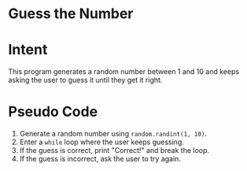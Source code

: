 # Guess the Number

# Intent
This program generates a random number between 1 and 10 and keeps asking the user to guess it until they get it right.

# Pseudo Code
1. Generate a random number using `random.randint(1, 10)`.
2. Enter a `while` loop where the user keeps guessing.
3. If the guess is correct, print "Correct!" and break the loop.
4. If the guess is incorrect, ask the user to try again.
